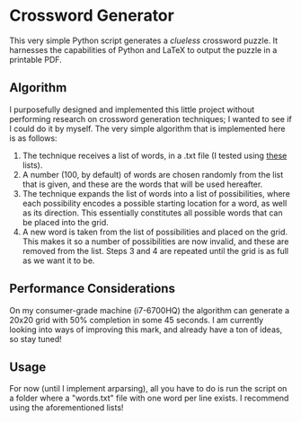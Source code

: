 Crossword Generator
===

This very simple Python script generates a *clueless* crossword puzzle. It harnesses the capabilities of Python and LaTeX to output the puzzle in a printable PDF.

Algorithm
---

I purposefully designed and implemented this little project without performing research on crossword generation techniques; I wanted to see if I could do it by myself. The very simple algorithm that is implemented here is as follows:

1. The technique receives a list of words, in a .txt file (I tested using [these](http://www.gwicks.net/dictionaries.htm) lists).
2. A number (100, by default) of words are chosen randomly from the list that is given, and these are the words that will be used hereafter.
3. The technique expands the list of words into a list of possibilities, where each possibility encodes a possible starting location for a word, as well as its direction. This essentially constitutes all possible words that can be placed into the grid.
4. A new word is taken from the list of possibilities and placed on the grid. This makes it so a number of possibilities are now invalid, and these are removed from the list. Steps 3 and 4 are repeated until the grid is as full as we want it to be.

Performance Considerations
---

On my consumer-grade machine (i7-6700HQ) the algorithm can generate a 20x20 grid with 50% completion in some 45 seconds. I am currently looking into ways of improving this mark, and already have a ton of ideas, so stay tuned!

Usage
---

For now (until I implement arparsing), all you have to do is run the script on a folder where a "words.txt" file with one word per line exists. I recommend using the aforementioned lists!
